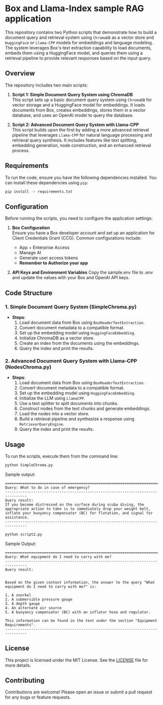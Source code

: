 # Box and Llama-Index sample RAG application

This repository contains two Python scripts that demonstrate how to build a document query and retrieval system using `ChromaDB` as a vector store and `HuggingFace` or `Llama-CPP` models for embeddings and language modeling. The system leverages Box's text extraction capability to load documents, embeds them using a HuggingFace model, and queries them using a retrieval pipeline to provide relevant responses based on the input query.

## Overview

The repository includes two main scripts:

1. **Script 1: Simple Document Query System using ChromaDB**  
   This script sets up a basic document query system using `ChromaDB` for vector storage and a HuggingFace model for embeddings. It loads documents from Box, creates embeddings, stores them in a vector database, and uses an OpenAI model to query the database.

2. **Script 2: Advanced Document Query System with Llama-CPP**  
   This script builds upon the first by adding a more advanced retrieval pipeline that leverages `Llama-CPP` for natural language processing and retrieval query synthesis. It includes features like text splitting, embedding generation, node construction, and an enhanced retrieval process.

## Requirements

To run the code, ensure you have the following dependencies installed.
You can install these dependencies using `pip`:

```bash
pip install -r requirements.txt
```

## Configuration

Before running the scripts, you need to configure the application settings:

1. **Box Configuration**  
   Ensure you have a Box developer account and set up an application for Client Credentials Grant (CCG). Common configurations include:
   - App + Enterprise Access
   - Manage AI
   - Generate user access tokens
   - **Remember to Authorize your app**

2. **API Keys and Environment Variables**
   Copy the sample.env file to .env and update the values with your Box and OpenAI API keys.

## Code Structure

### 1. **Simple Document Query System (SimpleChroma.py)**

- **Steps**:
  1. Load document data from Box using `BoxReaderTextExtraction`.
  2. Convert document metadata to a compatible format.
  3. Set up the embedding model using `HuggingFaceEmbedding`.
  4. Initialize ChromaDB as a vector store.
  5. Create an index from the documents using the embeddings.
  6. Query the index and print the results.

### 2. **Advanced Document Query System with Llama-CPP (NodesChroma.py)**

- **Steps**:
  1. Load document data from Box using `BoxReaderTextExtraction`.
  2. Convert document metadata to a compatible format.
  3. Set up the embedding model using `HuggingFaceEmbedding`.
  4. Initialize the LLM using `LlamaCPP`.
  5. Use a text splitter to split documents into chunks.
  6. Construct nodes from the text chunks and generate embeddings.
  7. Load the nodes into a vector store.
  8. Build a retrieval pipeline and synthesize a response using `RetrieverQueryEngine`.
  9. Query the index and print the results.

## Usage

To run the scripts, execute them from the command line:

```bash
python SimpleChroma.py
```

Sample output:
```
================================================================================
Query: What to do in case of emergency?
--------------------------------------------------------------------------------
Query result:
If you become distressed on the surface during scuba diving, the appropriate action to take is to immediately drop your weight belt, inflate your buoyancy compensator (BC) for flotation, and signal for assistance.
--------------------------------------------------------------------------------
```

```bash
python script2.py
```

Sample Output:
```
================================================================================
Query: What equipment do I need to carry with me?
--------------------------------------------------------------------------------
Query result:


Based on the given context information, the answer to the query "What equipment do I need to carry with me?" is:

1. A snorkel
2. A submersible pressure gauge
3. A depth gauge
4. An alternate air source
5. A buoyancy compensator (BC) with an inflator hose and regulator.

This information can be found in the text under the section "Equipment Requirements".
--------------------------------------------------------------------------------
```

## License

This project is licensed under the MIT License. See the [LICENSE](LICENSE) file for more details.

## Contributing

Contributions are welcome! Please open an issue or submit a pull request for any bugs or feature requests.
